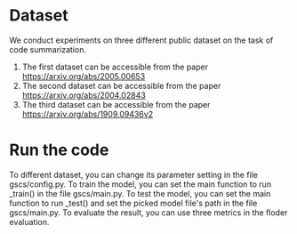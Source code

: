 # Dataset
We conduct experiments on three different public dataset on the task of code summarization.
1. The first dataset can be accessible from the paper https://arxiv.org/abs/2005.00653
2. The second dataset can be accessible from the paper https://arxiv.org/abs/2004.02843
3. The third dataset can be accessible from the paper https://arxiv.org/abs/1909.09436v2
# Run the code
To different dataset, you can change its parameter setting in the file gscs/config.py.
To train the model, you can set the main function to run _train() in the file gscs/main.py.
To test the model, you can set the main function to run _test() and set the picked model file's path in the file gscs/main.py.
To evaluate the result, you can use three metrics in the floder evaluation.
